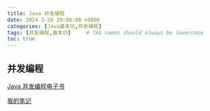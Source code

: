```yaml
---
title: Java 并发编程
date: 2024-3-26 20:00:00 +0800
categories: [Java基本功,并发编程]
tags: [并发编程,基本功]     # TAG names should always be lowercase
toc: true
---
```


## 并发编程

[Java 并发编程电子书](https://pengluo22s-organization.gitbook.io/java-bing-fa-bian-cheng/)

[我的笔记](https://app.gitbook.com/o/BOTOJkdCTaNzBc7UqpZI/s/EHOFG6MqJbavTnmbqDIh/)


